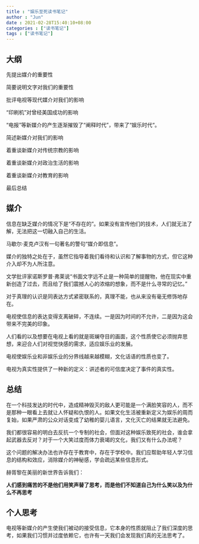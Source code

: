 ```yaml
---
title : "娱乐至死读书笔记"
author : "Jun"
date : 2021-02-28T15:40:10+08:00
categories : ["读书笔记"]
tags : ["读书笔记"]
---
```



## 大纲

先提出媒介的重要性

简要说明文字对我们的重要性

批评电视等现代媒介对我们的影响

“印刷机”对曾经美国成功的影响

“电报”等新媒介的产生逐渐摧毁了“阐释时代”，带来了“娱乐时代“。

简述新媒介对我们的影响

着重谈新媒介对传统宗教的影响

着重谈新媒介对政治生活的影响

着重谈新媒介对教育的影响

最后总结

## 媒介

信息在缺乏媒介的情况下是“不存在的”。如果没有宣传他们的技术，人们就无法了解，无法把这一切融入自己的生活。

马歇尔·麦克卢汉有一句著名的警句“媒介即信息”。

媒介的独特之处在于，虽然它指导着我们看待和认识和了解事物的方式，但它这种介入却不为人所注意。

文学批评家诺斯罗普·弗莱说“书面文字远不止是一种简单的提醒物，他在现实中重新创造了过去，而且给了我们震撼人心的浓缩的想象，而不是什么寻常的记忆。”

对于真理的认识是同表达方式紧密联系的，真理不能，也从来没有毫无修饰地存在。

电视使信息的表达变得支离破碎，不连续。一是因为时间的不允许，二是因为这会带来不完美的印象。

人们看的以及想要在电视上看的就是斑斓夺目的画面，这个性质使它必须抛弃思想，来迎合人们对视觉快感的需求，适应娱乐业的发展。

电视使娱乐业和非娱乐业的分界线越来越模糊，文化话语的性质也变了。

电视为真实性提供了一种新的定义：讲述者的可信度决定了事件的真实性。

## 总结

在一个科技发达的时代中，造成精神毁灭的敌人更可能是一个满脸笑容的人，而不是那种一眼看上去就让人怀疑和仇恨的人。如果文化生活被重新定义为娱乐的周而复始，如果严肃的公众对话变成了幼稚的婴儿语言，文化灭亡的结果就无法避免。

我们都很容易的明白去反抗一个专制的社会，但面对这种娱乐致死的社会，谁会拿起武器去反对？对于一个大笑过度而体力衰竭的文化，我们又有什么办法呢？

这个问题的解决办法也许存在于教育中，存在于学校中。我们应帮助年轻人学习信息的结构和效应，消除媒介的神秘感，学会疏远某些信息形式。

赫胥黎在美丽的新世界告诉我们：

**人们感到痛苦的不是他们用笑声替了思考，而是他们不知道自己为什么笑以及为什么不再思考**

## 个人思考

电视等新媒介的产生使我们被动的接受信息，它本身的性质就阻止了我们深度的思考，如果我们习惯并过度依赖它，也许有一天我们会发现我们真的无法思考了。

